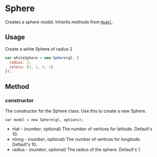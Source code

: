 # Sphere

Creates a sphere model. Inherits methods from [`Model`](/docs/api-reference/core/model.md).

## Usage

Create a white Sphere of radius 2
```js
var whiteSphere = new Sphere(gl, {
  radius: 2,
  colors: [1, 1, 1, 1]
});
```

## Method

### constructor

The constructor for the Sphere class. Use this to create a new Sphere.

`var model = new Sphere(gl, options);`

* nlat - (*number*, optional) The number of vertices for latitude. Default's 10.
* nlong - (*number*, optional) The number of vertices for longitude. Default's 10.
* radius - (*number*, optional) The radius of the sphere. Default's 1.
